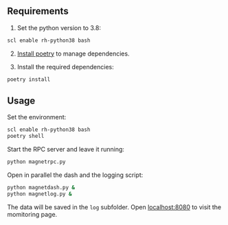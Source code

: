 ## Requirements

1. Set the python version to 3.8:
```bash
scl enable rh-python38 bash
```

2. [Install poetry](https://python-poetry.org/docs/#installation) to manage dependencies.

3. Install the required dependencies:
```bash
poetry install
```

## Usage

Set the environment: 
```bash
scl enable rh-python38 bash
poetry shell
```

Start the RPC server and leave it running:
```bash
python magnetrpc.py
```

Open in parallel the dash and the logging script:
```bash
python magnetdash.py &
python magnetlog.py &
```

The data will be saved in the `log` subfolder. Open [localhost:8080](http://localhost:8080) to visit the momitoring page.